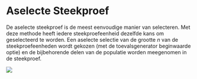 Aselecte Steekproef
==========================

De aselecte steekproef is de meest eenvoudige manier van selecteren. Met deze methode heeft iedere steekproefeenheid dezelfde kans om geselecteerd te worden. Een aselecte selectie van de grootte <i>n</i> van de steekproefeenheden wordt gekozen (met de toevalsgenerator beginwaarde optie) en de bijbehorende delen van de populatie worden meegenomen in de steekproef.

<img src="analyses/img/randomSampling.png"/>
